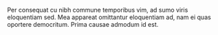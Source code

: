 Per consequat cu nibh commune temporibus vim, ad sumo viris eloquentiam sed. Mea appareat omittantur eloquentiam ad, nam ei quas oportere democritum. Prima causae admodum id est. 
